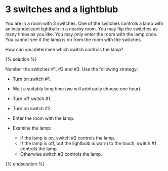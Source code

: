 # 3 switches and a lightblub

You are in a room with 3 switches. One of the switches controls a lamp with an
incandescent lightbulb in a nearby room. You may flip the switches as many times
as you like. You may only enter the room with the lamp once. You cannot see if
the lamp is on from the room with the switches.

How can you determine which switch controls the lamp?

{% solution %}

Number the switches \#1, \#2 and \#3. Use the following strategy:

* Turn on switch \#1.
* Wait a suitably long time (we will arbitrarily choose one hour).
* Turn off switch \#1.
* Turn on switch \#2.
* Enter the room with the lamp.
* Examine the lamp:

  * If the lamp is on, switch \#2 controls the lamp.
  * If the lamp is off, but the lightbulb is warm to the touch,
            switch \#1 controls the lamp.
  * Otherwise switch \#3 controls the lamp.

{% endsolution %}
